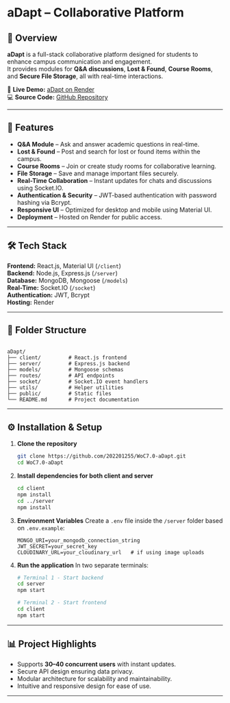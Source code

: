 
# aDapt – Collaborative Platform

## 📌 Overview
**aDapt** is a full-stack collaborative platform designed for students to enhance campus communication and engagement.  
It provides modules for **Q&A discussions**, **Lost & Found**, **Course Rooms**, and **Secure File Storage**, all with real-time interactions.

🔗 **Live Demo:** [aDapt on Render](https://adapt-nhtr.onrender.com/)  
💻 **Source Code:** [GitHub Repository](https://github.com/202201255/WoC7.0-aDapt)

---

## 🚀 Features
- **Q&A Module** – Ask and answer academic questions in real-time.
- **Lost & Found** – Post and search for lost or found items within the campus.
- **Course Rooms** – Join or create study rooms for collaborative learning.
- **File Storage** – Save and manage important files securely.
- **Real-Time Collaboration** – Instant updates for chats and discussions using Socket.IO.
- **Authentication & Security** – JWT-based authentication with password hashing via Bcrypt.
- **Responsive UI** – Optimized for desktop and mobile using Material UI.
- **Deployment** – Hosted on Render for public access.

---

## 🛠️ Tech Stack
**Frontend:** React.js, Material UI (`/client`)  
**Backend:** Node.js, Express.js (`/server`)  
**Database:** MongoDB, Mongoose (`/models`)  
**Real-Time:** Socket.IO (`/socket`)  
**Authentication:** JWT, Bcrypt  
**Hosting:** Render

---

## 📂 Folder Structure
```

aDapt/
├── client/         # React.js frontend
├── server/         # Express.js backend
├── models/         # Mongoose schemas
├── routes/         # API endpoints
├── socket/         # Socket.IO event handlers
├── utils/          # Helper utilities
├── public/         # Static files
└── README.md       # Project documentation

````

---

## ⚙️ Installation & Setup
1. **Clone the repository**
   ```bash
   git clone https://github.com/202201255/WoC7.0-aDapt.git
   cd WoC7.0-aDapt
   ```

2. **Install dependencies for both client and server**

   ```bash
   cd client
   npm install
   cd ../server
   npm install
   ```

3. **Environment Variables**
   Create a `.env` file inside the `/server` folder based on `.env.example`:

   ```env
   MONGO_URI=your_mongodb_connection_string
   JWT_SECRET=your_secret_key
   CLOUDINARY_URL=your_cloudinary_url   # if using image uploads
   ```

4. **Run the application**
   In two separate terminals:

   ```bash
   # Terminal 1 - Start backend
   cd server
   npm start

   # Terminal 2 - Start frontend
   cd client
   npm start
   ```

---

## 📊 Project Highlights

* Supports **30–40 concurrent users** with instant updates.
* Secure API design ensuring data privacy.
* Modular architecture for scalability and maintainability.
* Intuitive and responsive design for ease of use.

---
